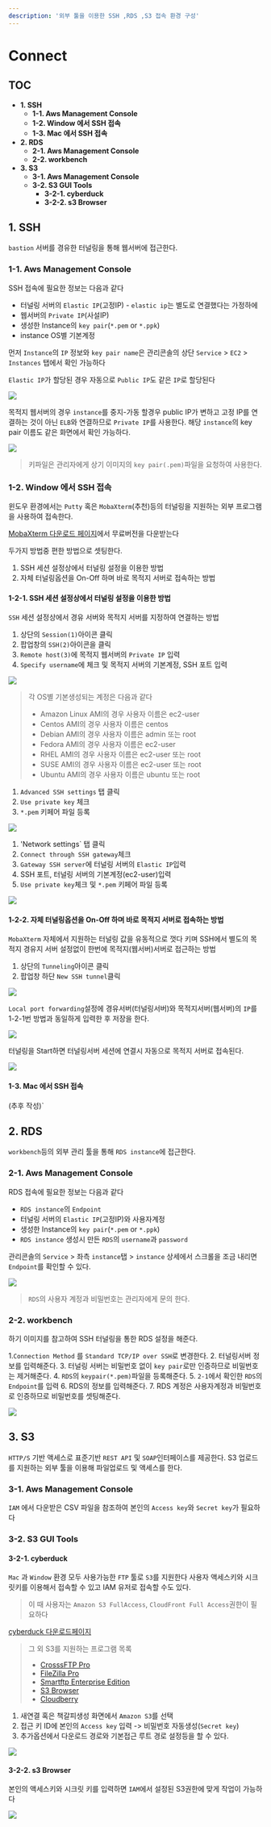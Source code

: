 ```yaml
---
description: '외부 툴을 이용한 SSH ,RDS ,S3 접속 환경 구성'
---
```


# Connect

## TOC

* **1. SSH**
  * **1-1. Aws Management Console**
  * **1-2. Window 에서 SSH 접속**
  * **1-3. Mac 에서 SSH 접속**
* **2. RDS**
  * **2-1. Aws Management Console**
  * **2-2. workbench**
* **3. S3**
  * **3-1. Aws Management Console**
  * **3-2. S3 GUI Tools**
    * **3-2-1. cyberduck**
    * **3-2-2. s3 Browser**

## 1. SSH

`bastion` 서버를 경유한 터널링을 통해 웹서버에 접근한다.

### 1-1. Aws Management Console

SSH 접속에 필요한 정보는 다음과 같다

* 터널링 서버의 `Elastic IP`\(고정IP\) - `elastic ip`는 별도로 연결했다는 가정하에
* 웹서버의 `Private IP`\(사설IP\)
* 생성한 Instance의 `key pair`\(`*.pem` or `*.ppk`\)
* instance OS별 기본계정

먼저 `Instance`의 `IP` 정보와 `key pair name`은 관리콘솔의 상단 `Service` &gt; `EC2` &gt; `Instances` 탭에서 확인 가능하다

`Elastic IP`가 할당된 경우 자동으로 `Public IP`도 같은 `IP`로 할당된다

![](../../../.gitbook/assets/awsconnect_1.png)

목적지 웹서버의 경우 `instance`를 중지-가동 할경우 public IP가 변하고 고정 IP를 연결하는 것이 아닌 `ELB`와 연결하므로 `Private IP`를 사용한다. 해당 `instance`의 key pair 이름도 같은 화면에서 확인 가능하다.

![](../../../.gitbook/assets/awsconnect_2.png)

> 키파일은 관리자에게 상기 이미지의 `key pair(.pem)`파일을 요청하여 사용한다.

### 1-2. Window 에서 SSH 접속

윈도우 환경에서는 `Putty` 혹은 `MobaXterm`\(추천\)등의 터널링을 지원하는 외부 프로그램을 사용하여 접속한다.

[MobaXterm 다운로드 페이지](https://mobaxterm.mobatek.net/download.html)에서 무료버전을 다운받는다

두가지 방법중 편한 방법으로 셋팅한다.

1. SSH 세션 설정상에서 터널링 설정을 이용한 방법
2. 자체 터널링옵션을 On-Off 하며 바로 목적지 서버로 접속하는 방법

#### 1-2-1. SSH 세션 설정상에서 터널링 설정을 이용한 방법

`SSH` 세션 설정상에서 경유 서버와 목적지 서버를 지정하여 연결하는 방법

1. 상단의 `Session(1)`아이콘 클릭
2. 팝업창의 `SSH(2)`아이콘을 클릭
3. `Remote host(3)`에 목적지 웹서버의 `Private IP` 입력
4. `Specify username`에 체크 및 목적지 서버의 기본계정, SSH 포트 입력

![](../../../.gitbook/assets/awsconnect_3.png)

> 각 OS별 기본생성되는 계정은 다음과 같다
>
> * Amazon Linux AMI의 경우 사용자 이름은 ec2-user
> * Centos AMI의 경우 사용자 이름은 centos
> * Debian AMI의 경우 사용자 이름은 admin 또는 root
> * Fedora AMI의 경우 사용자 이름은 ec2-user
> * RHEL AMI의 경우 사용자 이름은 ec2-user 또는 root
> * SUSE AMI의 경우 사용자 이름은 ec2-user 또는 root
> * Ubuntu AMI의 경우 사용자 이름은 ubuntu 또는 root

1. `Advanced SSH settings` 탭 클릭
2. `Use private key` 체크
3. `*.pem` 키페어 파일 등록

![](../../../.gitbook/assets/awsconnect_4.png)

1. 'Network settings\` 탭 클릭
2. `Connect through SSH gateway`체크
3. `Gateway SSH server`에 터널링 서버의 `Elastic IP`입력
4. SSH 포트, 터널링 서버의 기본계정\(ec2-user\)입력
5. `Use private key`체크 및 `*.pem` 키페어 파일 등록

![](../../../.gitbook/assets/awsconnect_5.png)

#### 1-2-2. 자체 터널링옵션을 On-Off 하며 바로 목적지 서버로 접속하는 방법

`MobaXterm` 자체에서 지원하는 터널링 값을 유동적으로 껏다 키며 SSH에서 별도의 목적지 경유지 서버 설정없이 한번에 목적지\(웹서버\)서버로 접근하는 방법

1. 상단의 `Tunneling`아이콘 클릭
2. 팝업창 하단 `New SSH tunnel`클릭

![](../../../.gitbook/assets/awsconnect_6%20%281%29.png)

`Local port forwarding`설정에 경유서버\(터널링서버\)와 목적지서버\(웹서버\)의 `IP`를 1-2-1번 방법과 동일하게 입력한 후 저장을 한다.

![](../../../.gitbook/assets/awsconnect_7.png)

터널링을 Start하면 터널링서버 세션에 연결시 자동으로 목적지 서버로 접속된다.

![](../../../.gitbook/assets/awsconnect_8.png)

#### 1-3. Mac 에서 SSH 접속

\(추후 작성\)\`

## 2. RDS

`workbench`등의 외부 관리 툴을 통해 `RDS instance`에 접근한다.

### 2-1. Aws Management Console

RDS 접속에 필요한 정보는 다음과 같다

* `RDS instance`의 `Endpoint`
* 터널링 서버의 `Elastic IP`\(고정IP\)와 사용자계정
* 생성한 Instance의 `key pair`\(`*.pem` or `*.ppk`\)
* `RDS instance`  생성시 만든 `RDS`의 `username`과 `password`

관리콘솔의 `Service` &gt; 좌측 `instance`탭 &gt; `instance` 상세에서 스크롤을 조금 내리면 `Endpoint`를 확인할 수 있다.

![](../../../.gitbook/assets/awsconnect_9.png)

> `RDS`의 사용자 계정과 비밀번호는 관리자에게 문의 한다.

### 2-2. workbench

하기 이미지를 참고하여 SSH 터널링을 통한 RDS 설정을 해준다.

1.`Connection Method` 를 `Standard TCP/IP over SSH`로 변경한다. 2. 터널링서버 정보를 입력해준다. 3. 터널링 서버는 비밀번호 없이 `key pair`로만 인증하므로 비밀번호는 제거해준다. 4. `RDS`의 `keypair(*.pem)`파일을 등록해준다. 5. `2-1`에서 확인한 `RDS`의 `Endpoint`를 입력 6. RDS의 정보를 입력해준다. 7. RDS 계정은 사용자계정과 비밀번호로 인증하므로 비밀번호를 셋팅해준다.

![](../../../.gitbook/assets/awsconnect_10.png)

## 3. S3

`HTTP/S` 기반 액세스로 표준기반 `REST API` 및 `SOAP`인터페이스를 제공한다. S3 업로드를 지원하는 외부 툴을 이용해 파일업로드 및 액세스를 한다.

### 3-1. Aws Management Console

`IAM` 에서 다운받은 CSV 파일을 참조하여 본인의 `Access key`와 `Secret key`가 필요하다

### 3-2. S3 GUI Tools

#### 3-2-1. cyberduck

`Mac` 과 `Window` 환경 모두 사용가능한 `FTP` 툴로 `S3`를 지원한다 사용자 액세스키와 시크릿키를 이용해서 접속할 수 있고 IAM 유저로 접속할 수도 있다.

> 이 때 사용자는 `Amazon S3 FullAccess`, `CloudFront Full Access`권한이 필요하다

[cyberduck 다운로드페이지](https://cyberduck.io/)

> 그 외 S3를 지원하는 프로그램 목록
>
> * [CrosssFTP Pro](http://www.crossftp.com/amazon-s3-client.htm)
> * [FileZilla Pro](https://offers.filezilla-project.org/redirect.php?c=fzpro_win&s=l)
> * [Smartftp Enterprise Edition](https://www.smartftp.com/)
> * [S3 Browser](http://s3browser.com/)
> * [Cloudberry](https://www.cloudberrylab.com/explorer/amazon-s3.aspx)

1. 새연결 혹은 책갈피생성 화면에서 `Amazon S3`를 선택
2. 접근 키 ID에 본인의 `Access key` 입력 -&gt; 비밀번호 자동생성\(`Secret key`\)
3. 추가옵션에서 다운로드 경로와 기본접근 루트 경로 설정등을 할 수 있다.

![](../../../.gitbook/assets/awsconnect_11.png)

#### 3-2-2. s3 Browser

본인의 액세스키와 시크릿 키를 입력하면 `IAM`에서 설정된 S3권한에 맞게 작업이 가능하다

![](../../../.gitbook/assets/awsconnect_12.png)

